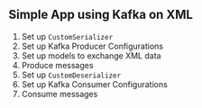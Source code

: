 ## Simple App using Kafka on XML
1. Set up <code>CustomSerializer</code>
2. Set up Kafka Producer Configurations
3. Set up models to exchange XML data
4. Produce messages
5. Set up <code>CustomDeserializer</code>
6. Set up Kafka Consumer Configurations
7. Consume messages